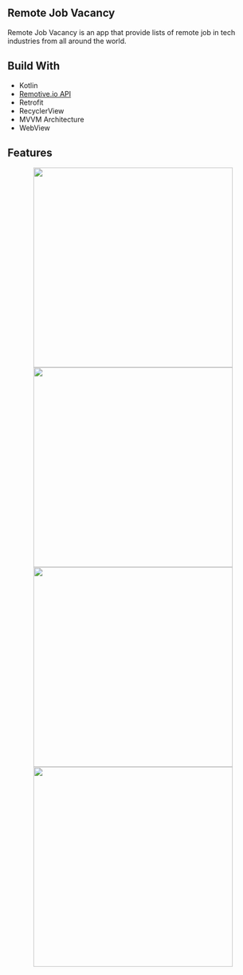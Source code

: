 ## Remote Job Vacancy 
Remote Job Vacancy is an app that provide lists of remote job in tech industries from all around the world.

## Build With
- Kotlin
- [Remotive.io API](https://remotive.io/api-documentation)
- Retrofit
- RecyclerView
- MVVM Architecture
- WebView
  
## Features
<p align="center">
  <img align="center" height="400" src="https://user-images.githubusercontent.com/70701995/145928852-8b5c6b84-8a16-4377-823b-32af90b92c94.png"  ></img>
  <img align="center" height="400" src="https://user-images.githubusercontent.com/70701995/145929111-6d634de9-f939-4934-b3f4-24f34f5663b1.png"  ></img>
  <img align="center" height="400" src="https://user-images.githubusercontent.com/70701995/145929228-bad1ff76-1b0b-4055-a7a8-66372a325cc1.png"  ></img>
  <img align="center" height="400" src="https://user-images.githubusercontent.com/70701995/145929393-23b70c1f-ae09-42c8-a293-4ba1ed2e65e0.jpg"  ></img>
</p>
